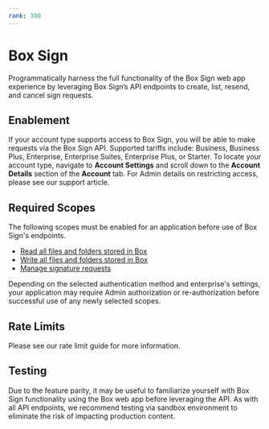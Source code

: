 ```yaml
---
rank: 300
---
```


# Box Sign

Programmatically harness the full functionality of the Box Sign web app
experience by leveraging Box Sign’s API endpoints to create, list, resend, and
cancel sign requests.

## Enablement

If your account type supports access to Box Sign, you will be able to make
requests via the Box Sign API. Supported tariffs include: Business, Business
Plus, Enterprise, Enterprise Suites, Enterprise Plus, or Starter. To locate your
account type, navigate to **Account Settings** and scroll down to the
**Account Details** section of the **Account** tab. For Admin details on
restricting access, please see our support article.  

## Required Scopes

The following scopes must be enabled for an application before use of Box Sign's
endpoints.

- [Read all files and folders stored in Box][read]
- [Write all files and folders stored in Box][write]
- [Manage signature requests][sign]

<Message type='warning'>
  Depending on the selected authentication method and enterprise's settings,
  your application may require Admin authorization or re-authorization before
  successful use of any newly selected scopes.
</Message>

## Rate Limits

Please see our rate limit guide for more information.

## Testing

Due to the feature parity, it may be useful to familiarize yourself with Box
Sign functionality using the Box web app before leveraging the API. As with all
API endpoints, we recommend testing via sandbox environment to eliminate the
risk of impacting production content.

[read]: g://api-calls/permissions-and-errors/scopes/#read-all-files-and-folders
[write]: g://api-calls/permissions-and-errors/scopes/#read-and-write-all-files-and-folders
[sign]: g://api-calls/permissions-and-errors/scopes/#manage-signature-requests
